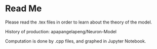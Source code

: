 # Read Me

Please read the .tex files in order to learn about the theory of the model. 

History of production: apapangelapeng/Neuron-Model

Computation is done by .cpp files, and graphed in Jupyter Notebook. 
